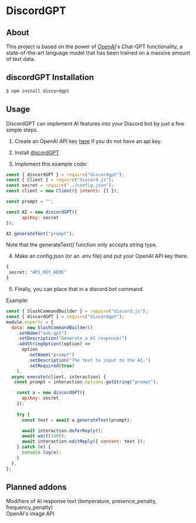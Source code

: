 # DiscordGPT

## About

This project is based on the power of [OpenAI](https://beta.openai.com)'s Chat-GPT functionality, a state-of-the-art language model that has been trained on a massive amount of text data.

## discordGPT Installation

```bash
$ npm install discordgpt
```

## Usage

DiscordGPT can implement AI features into your Discord bot by just a few simple steps.

1. Create an OpenAI API key [here](https://beta.openai.com/account/api-keys) if you do not have an api key.

2. Install [discordGPT](#discordGPT-Installation)
3. Implement this example code:

```javascript
const { discordGPT } = require("discordgpt");
const { Client } = require("discord.js");
const secret = require("../config.json");
const client = new Client({ intents: [] });

const prompt = "";

const AI = new discordGPT({
      apiKey: secret
});

AI.generateText("prompt");
```

Note that the generateText() function only accepts string type.

4. Make an config.json (or an .env file) and put your OpenAI API key there.

```bash
{
 secret: "API_KEY_HERE"
}
```

5. Finally, you can place that in a discord bot command.

Example:

```js
const { SlashCommandBuilder } = require("discord.js");
const { discordGPT } = require("discordgpt");
module.exports = {
  data: new SlashCommandBuilder()
    .setName("ask-gpt")
    .setDescription("Generate a AI response!")
    .addStringOption((option) =>
      option
        .setName("prompt")
        .setDescription("The text to input to the AI.")
        .setRequired(true)
    ),
  async execute(client, interaction) {
   const prompt = interaction.options.getString("prompt");

    const a = new discordGPT({
      apiKey: secret
    });
    
    try {
      const text = await a.generateText(prompt);

      await interaction.deferReply();
      await wait(1000);
      await interaction.editReply({ content: text });
    } catch (e) {
      console.log(e);
    }
  },
};
```

## Planned addons

Modifiers of AI response text (temperature, presence_penalty, frequency_penalty) \
OpenAI's image API
